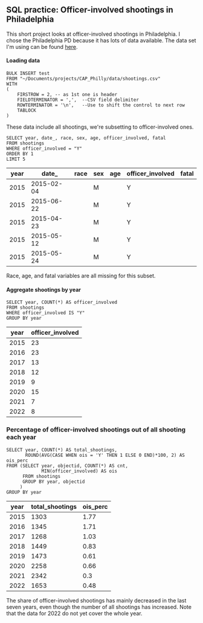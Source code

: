 ## SQL practice: Officer-involved shootings in Philadelphia

This short project looks at officer-involved shootings in Philadelphia. I chose the Philadelphia PD because it has lots of data available. The data set I'm using can be found [here](https://opendataphilly.org/dataset/shooting-victims).



#### Loading data

```
BULK INSERT test
FROM "~/Documents/projects/CAP_Philly/data/shootings.csv"
WITH
(
    FIRSTROW = 2, -- as 1st one is header
    FIELDTERMINATOR = ',',  --CSV field delimiter
    ROWTERMINATOR = '\n',   --Use to shift the control to next row
    TABLOCK
)
```
These data include all shootings, we're subsetting to officer-involved ones.

```
SELECT year, date_, race, sex, age, officer_involved, fatal
FROM shootings
WHERE officer_involved = "Y"
ORDER BY 1
LIMIT 5
```


| year | date_      | race | sex  | age  | officer_involved | fatal |
| ---- | ---------- | ---- | ---- | ---- | ---------------- | ----- |
| 2015 | 2015-02-04 |      | M    |      | Y                |       |
| 2015 | 2015-06-22 |      | M    |      | Y                |       |
| 2015 | 2015-04-23 |      | M    |      | Y                |       |
| 2015 | 2015-05-12 |      | M    |      | Y                |       |
| 2015 | 2015-05-24 |      | M    |      | Y                |       |

Race, age, and fatal variables are all missing for this subset.



#### Aggregate shootings by year

```
SELECT year, COUNT(*) AS officer_involved
FROM shootings
WHERE officer_involved IS "Y"
GROUP BY year
```

| year | officer_involved |
| ---- | ---------------- |
| 2015 | 23               |
| 2016 | 23               |
| 2017 | 13               |
| 2018 | 12               |
| 2019 | 9                |
| 2020 | 15               |
| 2021 | 7                |
| 2022 | 8                |



### Percentage of officer-involved shootings out of all shooting each year

```	
SELECT year, COUNT(*) AS total_shootings,
       ROUND(AVG(CASE WHEN ois = 'Y' THEN 1 ELSE 0 END)*100, 2) AS ois_perc
FROM (SELECT year, objectid, COUNT(*) AS cnt,
             MIN(officer_involved) AS ois
      FROM shootings
      GROUP BY year, objectid
     ) 
GROUP BY year
```

| year | total_shootings | ois_perc |
| ---- | --------------- | -------- |
| 2015 | 1303            | 1.77     |
| 2016 | 1345            | 1.71     |
| 2017 | 1268            | 1.03     |
| 2018 | 1449            | 0.83     |
| 2019 | 1473            | 0.61     |
| 2020 | 2258            | 0.66     |
| 2021 | 2342            | 0.3      |
| 2022 | 1653            | 0.48     |

The share of officer-involved shootings has mainly decreased in the last seven years, even though the number of all shootings has increased. Note that the data for 2022 do not yet cover the whole year.